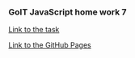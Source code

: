 ### GoIT JavaScript home work 7

[Link to the task](https://github.com/goitacademy/javascript-homework/tree/master/homework-07)

[Link to the GitHub Pages](https://ghileors.github.io/goit-js-hw-07/)
